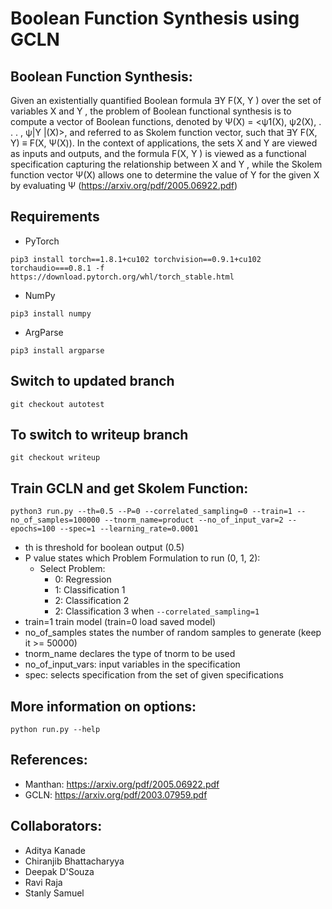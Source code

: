 # Boolean Function Synthesis using GCLN

## Boolean Function Synthesis:

Given an existentially quantified Boolean formula ∃Y F(X, Y ) over the set of variables X and Y , the problem of Boolean functional synthesis is to compute a vector of Boolean functions, denoted by Ψ(X) = <ψ1(X), ψ2(X), . . . , ψ|Y |(X)>,
and referred to as Skolem function vector, such that
∃Y F(X, Y) ≡ F(X, Ψ(X)).
In the context of applications, the sets
X and Y are viewed as inputs and outputs, and the formula
F(X, Y ) is viewed as a functional specification capturing the
relationship between X and Y , while the Skolem function vector Ψ(X) allows
one to determine the value of Y for the given X by evaluating Ψ (https://arxiv.org/pdf/2005.06922.pdf)

## Requirements
- PyTorch 
```
pip3 install torch==1.8.1+cu102 torchvision==0.9.1+cu102 torchaudio===0.8.1 -f https://download.pytorch.org/whl/torch_stable.html
```
- NumPy
```
pip3 install numpy
```

- ArgParse
```
pip3 install argparse
```

## Switch to updated branch
```git checkout autotest```

## To switch to writeup branch
```git checkout writeup```

## Train GCLN and get Skolem Function:
```
python3 run.py --th=0.5 --P=0 --correlated_sampling=0 --train=1 --no_of_samples=100000 --tnorm_name=product --no_of_input_var=2 --epochs=100 --spec=1 --learning_rate=0.0001
```
- th is threshold for boolean output (0.5)
- P value states which Problem Formulation to run (0, 1, 2):
	- Select Problem:
		- 0: Regression
		- 1: Classification 1
		- 2: Classification 2
		- 2: Classification 3 when ```--correlated_sampling=1```
- train=1 train model (train=0 load saved model)
- no_of_samples states the number of random samples to generate (keep it >= 50000)
- tnorm_name declares the type of tnorm to be used
- no_of_input_vars: input variables in the specification
- spec: selects specification from the set of given specifications

## More information on options:
```
python run.py --help
```

## References:
- Manthan: https://arxiv.org/pdf/2005.06922.pdf
- GCLN: https://arxiv.org/pdf/2003.07959.pdf

## Collaborators:
- Aditya Kanade
- Chiranjib Bhattacharyya
- Deepak D'Souza
- Ravi Raja
- Stanly Samuel